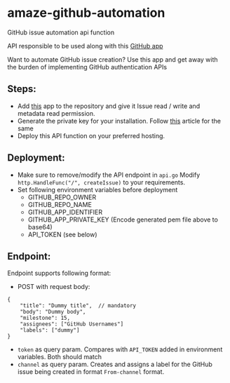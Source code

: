 # amaze-github-automation
GitHub issue automation api function

API responsible to be used along with this [GitHub app](https://github.com/marketplace/issues-rest-api-function)

Want to automate GitHub issue creation? Use this app and get away with the burden of implementing GitHub authentication APIs

Steps:
---
- Add [this](https://github.com/apps/amaze-issue-automation) app to the repository and give it Issue read / write and metadata read permission.
- Generate the private key for your installation. Follow [this](https://docs.github.com/en/free-pro-team@latest/developers/apps/authenticating-with-github-apps) article for the same
- Deploy this API function on your preferred hosting.

Deployment: 
---
- Make sure to remove/modify the API endpoint in `api.go` Modify `http.HandleFunc("/", createIssue)` to your requirements.
- Set following environment variables before deployment
    - GITHUB_REPO_OWNER
    - GITHUB_REPO_NAME
    - GITHUB_APP_IDENTIFIER
    - GITHUB_APP_PRIVATE_KEY (Encode generated pem file above to base64)
    - API_TOKEN (see below)

Endpoint:
---
Endpoint supports following format:
- POST with request body:
```
{
    "title": "Dummy title",  // mandatory
    "body": "Dummy body",
    "milestone": 15,
    "assignees": ["GitHub Usernames"]
    "labels": ["dummy"]
}
```
- `token` as  query param. Compares with `API_TOKEN` added in environment variables. Both should match
- `channel` as query param. Creates and assigns a label for the GitHub issue being created in format `From-channel` format.
